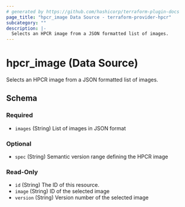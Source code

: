 ```yaml
---
# generated by https://github.com/hashicorp/terraform-plugin-docs
page_title: "hpcr_image Data Source - terraform-provider-hpcr"
subcategory: ""
description: |-
  Selects an HPCR image from a JSON formatted list of images.
---
```


# hpcr_image (Data Source)

Selects an HPCR image from a JSON formatted list of images.



<!-- schema generated by tfplugindocs -->
## Schema

### Required

- `images` (String) List of images in JSON format

### Optional

- `spec` (String) Semantic version range defining the HPCR image

### Read-Only

- `id` (String) The ID of this resource.
- `image` (String) ID of the selected image
- `version` (String) Version number of the selected image


